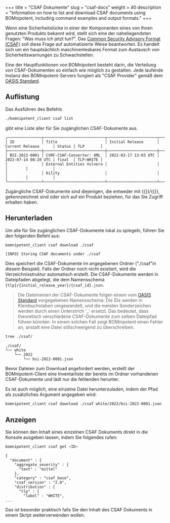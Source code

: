 +++
title = "CSAF Dokumente"
slug = "csaf-docs"
weight = 40
description = "Information on how to list and download CSAF documents using BOMnipotent, including command examples and output formats."
+++

Wenn eine Sicherheitslücke in einer der Komponenten eines von Ihnen genutzten Produkts bekannt wird, stellt sich eine der naheliegendsten Fragen: "Was muss ich jetzt tun?". Das [Common Security Advisory Format (CSAF)](https://www.csaf.io/) soll diese Frage auf automatisierte Weise beantworten. Es handelt sich um ein hauptsächlich maschinenlesbares Format zum Austausch von Sicherheitswarnungen zu Schwachstellen.

Eine der Hauptfunktionen von BOMnipotent besteht darin, die Verteilung von CSAF-Dokumenten so einfach wie möglich zu gestalten. Jede laufende Instanz des BOMnipotent-Servers fungiert als "CSAF Provider" gemäß dem [OASIS Standard](https://docs.oasis-open.org/csaf/csaf/v2.0/os/csaf-v2.0-os.html#722-role-csaf-provider).

## Auflistung

Das Ausführen des Befehls

```bash
./bomnipotent_client csaf list
```

gibt eine Liste aller für Sie zugänglichen CSAF-Dokumente aus.

``` {wrap="false" title="output"}
╭───────────────┬───────────────────────────┬──────────────────────┬──────────────────────┬────────┬───────────╮
│ ID            │ Title                     │ Initial Release      │ Current Release      │ Status │ TLP       │
├───────────────┼───────────────────────────┼──────────────────────┼──────────────────────┼────────┼───────────┤
│ BSI-2022-0001 │ CVRF-CSAF-Converter: XML  │ 2022-03-17 13:03 UTC │ 2022-07-14 08:20 UTC │ final  │ TLP:WHITE │
│               │ External Entities Vulnera │                      │                      │        │           │
│               │ bility                    │                      │                      │        │           │
╰───────────────┴───────────────────────────┴──────────────────────┴──────────────────────┴────────┴───────────╯
```

Zugängliche CSAF-Dokumente sind diejenigen, die entweder mit {{<tlp-white>}}/{{<tlp-clear>}}, gekennzeichnet sind oder sich auf ein Produkt beziehen, für das Sie Zugriff erhalten haben.

## Herunterladen

Um alle für Sie zugänglichen CSAF-Dokumente lokal zu spiegeln, führen Sie den folgenden Befehl aus:
```bash
bomnipotent_client csaf download ./csaf
```
``` {wrap="false" title="output"}
[INFO] Storing CSAF documents under ./csaf
```

Dies speichert die CSAF-Dokumente im angegebenen Ordner ("./csaf"in diesem Beispiel). Falls der Ordner noch nicht existiert, wird die Verzeichnisstruktur automatisch erstellt. Die CSAF-Dokumente werden in Dateipfaden abgelegt, die dem Namensschema `{tlp}/{initial_release_year}/{csaf_id}.json`. 

> Die Dateinamen der CSAF-Dokumente folgen einem vom [OASIS Standard](https://docs.oasis-open.org/csaf/csaf/v2.0/os/csaf-v2.0-os.html#51-filename) vorgegebenen Namensschema: Die IDs werden in Kleinbuchstaben umgewandelt, und die meisten Sonderzeichen werden durch einen Unterstrich '_' ersetzt. Das bedeutet, dass theoretisch verschiedene CSAF-Dokumente zum selben Dateipfad führen könnten. In einem solchen Fall zeigt BOMnipotent einen Fehler an, anstatt eine Datei stillschweigend zu überschreiben.


```bash
tree ./csaf/
```

``` {wrap="false" title="output"}
./csaf/
└── white
    └── 2022
        └── bsi-2022-0001.json
```

Bevor Dateien zum Download angefordert werden, erstellt der BOMnipotent-Client eine Inventarliste der bereits im Ordner vorhandenen CSAF-Dokumente und lädt nur die fehlenden herunter.

Es ist auch möglich, eine einzelne Datei herunterzuladen, indem der Pfad als zusätzliches Argument angegeben wird:

```bash
bomnipotent_client csaf download ./csaf white/2022/bsi-2022-0001.json
```

## Anzeigen

Sie können den Inhalt eines einzelnen CSAF Dokuments direkt in die Konsole ausgeben lassen, indem Sie folgendes rufen:
```bash
bomnipotent_client csaf get <ID>
```
``` {wrap="false" title="output (cropped)"}
{
  "document" : {
    "aggregate_severity" : {
      "text" : "mittel"
    },
    "category" : "csaf_base",
    "csaf_version" : "2.0",
    "distribution" : {
      "tlp" : {
        "label" : "WHITE",
...
```

Das ist besonder praktisch falls Sie den Inhalt des CSAF Dokuments in einem Skript weiterverwenden wollen.
